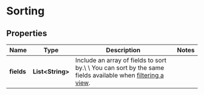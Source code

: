 

# Sorting


## Properties

| Name | Type | Description | Notes |
|------------ | ------------- | ------------- | -------------|
|**fields** | **List&lt;String&gt;** | Include an array of fields to sort by.\\  \\  You can sort by the same fields available when [filtering a view](https://clickup.com/api). |  |



